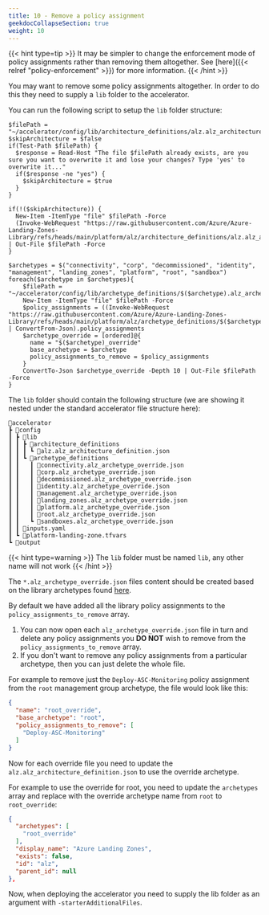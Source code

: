 ```yaml
---
title: 10 - Remove a policy assignment
geekdocCollapseSection: true
weight: 10
---
```


{{< hint type=tip >}}
It may be simpler to change the enforcement mode of policy assignments rather than removing them altogether. See [here]({{< relref "policy-enforcement" >}}) for more information.
{{< /hint >}}

You may want to remove some policy assignments altogether. In order to do this they need to supply a `lib` folder to the accelerator.

You can run the following script to setup the `lib` folder structure:

```pwsh
$filePath = "~/accelerator/config/lib/architecture_definitions/alz.alz_architecture_definition.json"
$skipArchitecture = $false
if(Test-Path $filePath) {
  $response = Read-Host "The file $filePath already exists, are you sure you want to overwrite it and lose your changes? Type 'yes' to overwrite it..."
  if($response -ne "yes") {
    $skipArchitecture = $true
  }
}

if(!($skipArchitecture)) {
  New-Item -ItemType "file" $filePath -Force
  (Invoke-WebRequest "https://raw.githubusercontent.com/Azure/Azure-Landing-Zones-Library/refs/heads/main/platform/alz/architecture_definitions/alz.alz_architecture_definition.json").Content | Out-File $filePath -Force
}

$archetypes = $("connectivity", "corp", "decommissioned", "identity", "management", "landing_zones", "platform", "root", "sandbox")
foreach($archetype in $archetypes){
    $filePath = "~/accelerator/config/lib/archetype_definitions/$($archetype).alz_archetype_override.json"
    New-Item -ItemType "file" $filePath -Force
    $policy_assignments = ((Invoke-WebRequest "https://raw.githubusercontent.com/Azure/Azure-Landing-Zones-Library/refs/heads/main/platform/alz/archetype_definitions/$($archetype).alz_archetype_definition.json").Content | ConvertFrom-Json).policy_assignments
    $archetype_override = [ordered]@{
      name = "$($archetype)_override"
      base_archetype = $archetype
      policy_assignments_to_remove = $policy_assignments
    }
    ConvertTo-Json $archetype_override -Depth 10 | Out-File $filePath -Force
}
```

The `lib` folder should contain the following structure (we are showing it nested under the standard accelerator file structure here):

```plaintext
📂accelerator
┣ 📂config
┃ ┣ 📂lib
┃ ┃ ┣ 📂architecture_definitions
┃ ┃ ┃ ┗ 📜alz.alz_architecture_definition.json
┃ ┃ ┗ 📂archetype_definitions
┃ ┃   ┃ 📜connectivity.alz_archetype_override.json
┃ ┃   ┃ 📜corp.alz_archetype_override.json
┃ ┃   ┃ 📜decommissioned.alz_archetype_override.json
┃ ┃   ┃ 📜identity.alz_archetype_override.json
┃ ┃   ┃ 📜management.alz_archetype_override.json
┃ ┃   ┃ 📜landing_zones.alz_archetype_override.json
┃ ┃   ┃ 📜platform.alz_archetype_override.json
┃ ┃   ┃ 📜root.alz_archetype_override.json
┃ ┃   ┗ 📜sandboxes.alz_archetype_override.json
┃ ┃ 📜inputs.yaml
┃ ┗ 📜platform-landing-zone.tfvars
┗ 📂output
```
{{< hint type=warning >}}
The `lib` folder must be named `lib`, any other name will not work
{{< /hint >}}

The `*.alz_archetype_override.json` files content should be created based on the library archetypes found [here](https://github.com/Azure/Azure-Landing-Zones-Library/blob/main/platform/alz/archetype_definitions).

By default we have added all the library policy assignments to the `policy_assignments_to_remove` array.

1. You can now open each `alz_archetype_override.json` file in turn and delete any policy assignments you **DO NOT** wish to remove from the `policy_assignments_to_remove` array.
2. If you don't want to remove any policy assignments from a particular archetype, then you can just delete the whole file.

For example to remove just the `Deploy-ASC-Monitoring` policy assignment from the `root` management group archetype, the file would look like this:

```json
{
  "name": "root_override",
  "base_archetype": "root",
  "policy_assignments_to_remove": [
    "Deploy-ASC-Monitoring"
  ]
}
```

Now for each override file you need to update the `alz.alz_architecture_definition.json` to use the override archetype.

For example to use the override for root, you need to update the `archetypes` array and replace with the override archetype name from `root` to `root_override`:

```json
{
  "archetypes": [
    "root_override"
  ],
  "display_name": "Azure Landing Zones",
  "exists": false,
  "id": "alz",
  "parent_id": null
},

```

Now, when deploying the accelerator you need to supply the lib folder as an argument with `-starterAdditionalFiles`.
